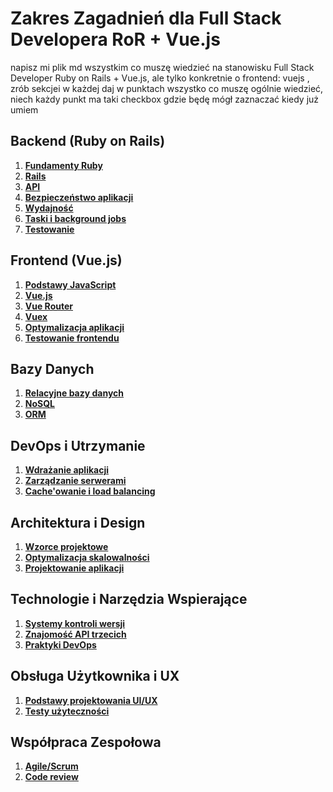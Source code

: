 # Zakres Zagadnień dla Full Stack Developera RoR + Vue.js

napisz mi plik md wszystkim co muszę wiedzieć na stanowisku Full Stack Developer Ruby on Rails + Vue.js, ale tylko konkretnie o
frontend:
vuejs
, zrób sekcjei w każdej daj w punktach wszystko co muszę ogólnie wiedzieć, niech każdy punkt ma taki checkbox gdzie będę mógł zaznaczać kiedy już umiem

## Backend (Ruby on Rails)
1. **[Fundamenty Ruby](./backend/fundamenty_ruby.md)**
2. **[Rails](./backend/rails.md)**
3. **[API](./backend/api.md)**
4. **[Bezpieczeństwo aplikacji](./backend/bezpieczenstwo_aplikacji.md)**
5. **[Wydajność](./backend/wydajnosc.md)**
6. **[Taski i background jobs](./backend/taski_background_jobs.md)**
7. **[Testowanie](./backend/testowanie.md)**

## Frontend (Vue.js)
1. **[Podstawy JavaScript](./frontend/podstawy_javascript.md)**
2. **[Vue.js](./frontend/vuejs.md)**
3. **[Vue Router](./frontend/vue_router.md)**
4. **[Vuex](./frontend/vuex.md)**
5. **[Optymalizacja aplikacji](./frontend/optymalizacja_aplikacji.md)**
6. **[Testowanie frontendu](./frontend/testowanie_frontendu.md)**

## Bazy Danych
1. **[Relacyjne bazy danych](./bazy_danych/relacyjne_bazy_danych.md)**
2. **[NoSQL](./bazy_danych/nosql.md)**
3. **[ORM](./bazy_danych/orm.md)**

## DevOps i Utrzymanie
1. **[Wdrażanie aplikacji](./devops/wdrazanie_aplikacji.md)**
2. **[Zarządzanie serwerami](./devops/zarzadzanie_serwerami.md)**
3. **[Cache'owanie i load balancing](./devops/cacheowanie_i_load_balancing.md)**

## Architektura i Design
1. **[Wzorce projektowe](./architektura/wzorce_projektowe.md)**
2. **[Optymalizacja skalowalności](./architektura/optymalizacja_skalowalnosci.md)**
3. **[Projektowanie aplikacji](./architektura/projektowanie_aplikacji.md)**

## Technologie i Narzędzia Wspierające
1. **[Systemy kontroli wersji](./technologie/systemy_kontroli_wersji.md)**
2. **[Znajomość API trzecich](./technologie/znajomosc_api_trzecich.md)**
3. **[Praktyki DevOps](./technologie/praktyki_devops.md)**

## Obsługa Użytkownika i UX
1. **[Podstawy projektowania UI/UX](./ux/podstawy_projektowania_uiux.md)**
2. **[Testy użyteczności](./ux/testy_uzytecznosci.md)**

## Współpraca Zespołowa
1. **[Agile/Scrum](./wspolpraca/agile_scrum.md)**
2. **[Code review](./wspolpraca/code_review.md)**
